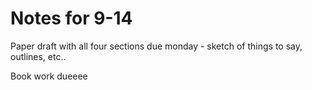 # Notes for 9-14

Paper draft with all four sections due monday - sketch of things to say, outlines, etc..

Book work dueeee

